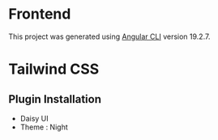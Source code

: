 # Frontend

This project was generated using [Angular CLI](https://github.com/angular/angular-cli) version 19.2.7.

# Tailwind CSS
## Plugin Installation

- Daisy UI
- Theme : Night

